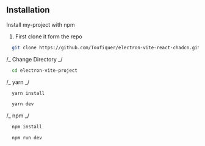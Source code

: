 ## Installation

Install my-project with npm

1. First clone it form the repo

```bash
  git clone https://github.com/Toufiquer/electron-vite-react-chadcn.git
```

/_ Change Directory _/

```bash
  cd electron-vite-project
```

/_ yarn _/

```bash
  yarn install
```

```bash
  yarn dev
```

/_ npm _/

```bash
  npm install
```

```bash
  npm run dev
```
